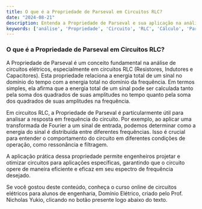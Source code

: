 ```yaml
---
title: O que é a Propriedade de Parseval em Circuitos RLC?
date: "2024-08-21"
description: Entenda a Propriedade de Parseval e sua aplicação na análise de circuitos RLC.
keywords: ['análise', 'Propriedade', 'Circuito', 'RLC', 'Cálculo', 'Parseval', 'circuito']
---
```


### O que é a Propriedade de Parseval em Circuitos RLC?

A Propriedade de Parseval é um conceito fundamental na análise de circuitos elétricos, especialmente em circuitos RLC (Resistores, Indutores e Capacitores). Esta propriedade relaciona a energia total de um sinal no domínio do tempo com a energia total no domínio da frequência. Em termos simples, ela afirma que a energia total de um sinal pode ser calculada tanto pela soma dos quadrados de suas amplitudes no tempo quanto pela soma dos quadrados de suas amplitudes na frequência.

Em circuitos RLC, a Propriedade de Parseval é particularmente útil para analisar a resposta em frequência do circuito. Por exemplo, ao aplicar uma transformada de Fourier a um sinal de entrada, podemos determinar como a energia do sinal é distribuída entre diferentes frequências. Isso é crucial para entender o comportamento do circuito em diferentes condições de operação, como ressonância e filtragem.

A aplicação prática dessa propriedade permite engenheiros projetar e otimizar circuitos para aplicações específicas, garantindo que o circuito opere de maneira eficiente e eficaz em seu espectro de frequência desejado.

Se você gostou deste conteúdo, conheça o curso online de circuitos elétricos para alunos de engenharia, Domínio Elétrico, criado pelo Prof. Nicholas Yukio, clicando no botão presente logo abaixo do texto.
